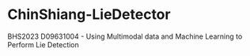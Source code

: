 # ChinShiang-LieDetector
BHS2023 D09631004 - Using Multimodal data and Machine Learning to Perform Lie Detection 
